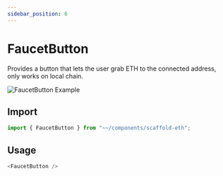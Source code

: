 ```yaml
---
sidebar_position: 6
---
```


# FaucetButton

Provides a button that lets the user grab ETH to the connected address, only works on local chain.

![FaucetButton Example](/img/FaucetButton.png)

## Import

```ts
import { FaucetButton } from "~~/components/scaffold-eth";
```

## Usage

```ts
<FaucetButton />
```
